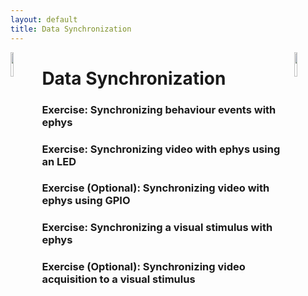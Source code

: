 ```yaml
---
layout: default
title: Data Synchronization
---
```


<img width="10%" style="float: left;" src="{{ site.baseurl }}/assets/images/bonsai.png">
<img width="10%" style="float: right;" src="{{ site.baseurl }}/assets/images/neurogears.png">

Data Synchronization
====================

### Exercise: Synchronizing behaviour events with ephys

### Exercise: Synchronizing video with ephys using an LED

### Exercise (Optional): Synchronizing video with ephys using GPIO

### Exercise: Synchronizing a visual stimulus with ephys

### Exercise (Optional): Synchronizing video acquisition to a visual stimulus
